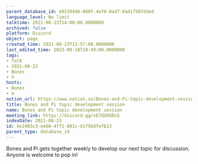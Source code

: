 ```yaml
---
parent_database_id: e9339446-880f-4ef0-8ad7-8ad1f507dded
language_level: No limit
talktime: 2021-08-23T14:00:00.0000000
archived: false
platform: Discord
object: page
created_time: 2021-08-23T12:57:00.0000000
last_edited_time: 2023-09-18T10:49:00.0000000
tags:
- Talk
- 2021-08-23
- Bones
- π
hosts:
- Bones
- π
notion_url: https://www.notion.so/Bones-and-Pi-topic-development-session-be2403c3ee604ff1801cd1f56dfefb13
title: Bones and Pi topic development session
name: Bones and Pi topic development session
meeting_link: https://discord.gg/vE7QUXGDnS
indexDate: 2021-08-23
id: be2403c3-ee60-4ff1-801c-d1f56dfefb13
parent_type: database_id
---
```


Bones and Pi gets together weekly to develop our next topic for discussion.
Anyone is welcome to pop in!










